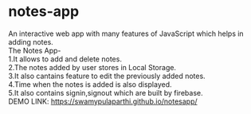 # notes-app
An interactive web app with many features of JavaScript which helps in adding notes.<br>
The Notes App-<br>
  1.It allows to add and delete notes.<br>
  2.The notes added by user stores in Local Storage.<br>
  3.It also cantains feature to edit the previously added notes.<br>
  4.Time when the notes is added is also displayed.<br>
  5.It also contains signin,signout which are built by firebase.<br>
DEMO LINK: https://swamypulaparthi.github.io/notesapp/
